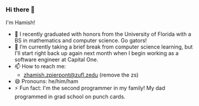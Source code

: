 ### Hi there 👋

I'm Hamish!

- 🔭 I recently graduated with honors from the University of Florida with a BS in mathematics and computer science. Go gators!
- 🌱 I’m currently taking a brief break from computer science learning, but I'll start right back up again next month when I begin working as a software engineer at Capital One.
- 📫 How to reach me:
  - zhamish.zpierpont@zufl.zedu (remove the zs)
- 😄 Pronouns: he/him/ham
- ⚡ Fun fact: I'm the second programmer in my family! My dad programmed in grad school on punch cards.
